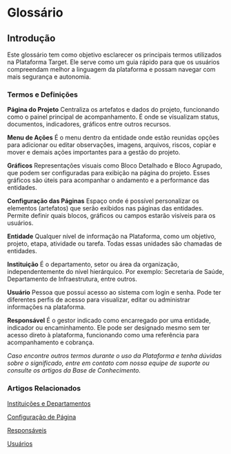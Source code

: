 # Glossário

## Introdução
Este glossário tem como objetivo esclarecer os principais termos utilizados na Plataforma Target. Ele serve como um guia rápido para que os usuários compreendam melhor a linguagem da plataforma e possam navegar com mais segurança e autonomia.

### Termos e Definições

**Página do Projeto**
Centraliza os artefatos e dados do projeto, funcionando como o painel principal de acompanhamento. É onde se visualizam status, documentos, indicadores, gráficos entre outros recursos.

**Menu de Ações**
É o menu dentro da entidade onde estão reunidas opções para adicionar ou editar observações, imagens, arquivos, riscos, copiar e mover e demais ações importantes para a gestão do projeto.

**Gráficos**
Representações visuais como Bloco Detalhado e Bloco Agrupado, que podem ser configuradas para exibição na página do projeto. Esses gráficos são úteis para acompanhar o andamento e a performance das entidades.

**Configuração das Páginas**
Espaço onde é possível personalizar os elementos (artefatos) que serão exibidos nas páginas das entidades. Permite definir quais blocos, gráficos ou campos estarão visíveis para os usuários.

**Entidade**
Qualquer nível de informação na Plataforma, como um objetivo, projeto, etapa, atividade ou tarefa. Todas essas unidades são chamadas de entidades.

**Instituição**
É o departamento, setor ou área da organização, independentemente do nível hierárquico. Por exemplo: Secretaria de Saúde, Departamento de Infraestrutura, entre outros.

**Usuário**
Pessoa que possui acesso ao sistema com login e senha. Pode ter diferentes perfis de acesso para visualizar, editar ou administrar informações na plataforma.

**Responsável**
É o gestor indicado como encarregado por uma entidade, indicador ou encaminhamento. Ele pode ser designado mesmo sem ter acesso direto à plataforma, funcionando como uma referência para acompanhamento e cobrança.

_Caso encontre outros termos durante o uso da Plataforma e tenha dúvidas sobre o significado, entre em contato com nossa equipe de suporte ou consulte os artigos da Base de Conhecimento._

### Artigos Relacionados
[Instituições e Departamentos](10.2.3_Instituições_departamentos.md)

[Configuração de Página](docs/10.1_Configuração_de_Páginas.md)

[Responsáveis](docs/10.2.2_Responsáveis.md)

[Usuários](docs/10.3_Gestão_de_Usuários.md)





